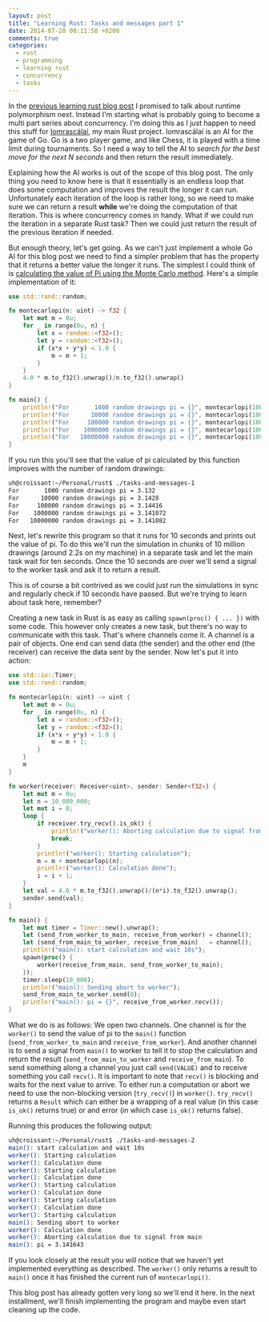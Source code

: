 ```yaml
---
layout: post
title: "Learning Rust: Tasks and messages part 1"
date: 2014-07-28 08:11:58 +0200
comments: true
categories:
  - rust
  - programming
  - learning rust
  - concurrency
  - tasks
---
```


In the
[previous learning rust blog post](/2014/07/24/learning-rust-compile-time-polymorphism/)
I promised to talk about runtime polymorphism next. Instead I'm
starting what is probably going to become a multi part series about
concurrency. I'm doing this as I just happen to need this stuff for
[Iomrascálaí](https://github.com/ujh/iomrascalai), my main Rust
project. Iomrascálaí is an AI for the game of Go. Go is a two player game, and
like Chess, it is played with a time limit during tournaments. So I
need a way to tell the AI to *search for the best move for the next N
seconds* and then return the result immediately.

Explaining how the AI works is out of the scope of this blog post. The
only thing you need to know here is that it essentially is an endless
loop that does some computation and improves the result the longer it
can run. Unfortunately each iteration of the loop is rather long, so
we need to make sure we can return a result **while** we're doing the
computation of that iteration. This is where concurrency comes in
handy. What if we could run the iteration in a separate Rust task?
Then we could just return the result of the previous iteration if
needed.

But enough theory, let's get going. As we can't just implement a whole
Go AI for this blog post we need to find a simpler problem that has
the property that it returns a better value the longer it runs. The
simplest I could think of is
[calculating the value of Pi using the Monte Carlo method](http://mathfaculty.fullerton.edu/mathews/n2003/montecarlopimod.html).
Here's a simple implementation of it:

``` rust tasks-and-messages-1.rs
use std::rand::random;

fn montecarlopi(n: uint) -> f32 {
    let mut m = 0u;
    for _ in range(0u, n) {
        let x = random::<f32>();
        let y = random::<f32>();
        if (x*x + y*y) < 1.0 {
            m = m + 1;
        }
    }
    4.0 * m.to_f32().unwrap()/n.to_f32().unwrap()
}

fn main() {
    println!("For       1000 random drawings pi = {}", montecarlopi(1000));
    println!("For      10000 random drawings pi = {}", montecarlopi(10000));
    println!("For     100000 random drawings pi = {}", montecarlopi(100000));
    println!("For    1000000 random drawings pi = {}", montecarlopi(1000000));
    println!("For   10000000 random drawings pi = {}", montecarlopi(10000000));
}
```

If you run this you'll see that the value of pi calculated by this
function improves with the number of random drawings:

``` sh
uh@croissant:~/Personal/rust$ ./tasks-and-messages-1
For       1000 random drawings pi = 3.132
For      10000 random drawings pi = 3.1428
For     100000 random drawings pi = 3.14416
For    1000000 random drawings pi = 3.141072
For   10000000 random drawings pi = 3.141082
```

Next, let's rewrite this program so that it runs for 10 seconds and
prints out the value of pi. To do this we'll run the simulation in
chunks of 10 million drawings (around 2.2s on my machine) in a separate
task and let the main task wait for ten seconds. Once the 10 seconds
are over we'll send a signal to the worker task and ask it to return a
result.

This is of course a bit contrived as we could just run the simulations
in sync and regularly check if 10 seconds have passed. But we're
trying to learn about task here, remember?

Creating a new task in Rust is as easy as calling `spawn(proc() { ... })` with some
code. This however only creates a new task, but there's no way to
communicate with this task. That's where channels come it. A channel
is a pair of objects. One end can send data (the sender) and the other
end (the receiver) can receive the data sent by the sender. Now let's
put it into action:

``` rust tasks-and-messages-2.rs
use std::io::Timer;
use std::rand::random;

fn montecarlopi(n: uint) -> uint {
    let mut m = 0u;
    for _ in range(0u, n) {
        let x = random::<f32>();
        let y = random::<f32>();
        if (x*x + y*y) < 1.0 {
            m = m + 1;
        }
    }
    m
}

fn worker(receiver: Receiver<uint>, sender: Sender<f32>) {
    let mut m = 0u;
    let n = 10_000_000;
    let mut i = 0;
    loop {
        if receiver.try_recv().is_ok() {
            println!("worker(): Aborting calculation due to signal from main");
            break;
        }
        println!("worker(): Starting calculation");
        m = m + montecarlopi(n);
        println!("worker(): Calculation done");
        i = i + 1;
    }
    let val = 4.0 * m.to_f32().unwrap()/(n*i).to_f32().unwrap();
    sender.send(val);
}

fn main() {
    let mut timer = Timer::new().unwrap();
    let (send_from_worker_to_main, receive_from_worker) = channel();
    let (send_from_main_to_worker, receive_from_main)   = channel();
    println!("main(): start calculation and wait 10s");
    spawn(proc() {
        worker(receive_from_main, send_from_worker_to_main);
    });
    timer.sleep(10_000);
    println!("main(): Sending abort to worker");
    send_from_main_to_worker.send(0);
    println!("main(): pi = {}", receive_from_worker.recv());
}
```

What we do is as follows: We open two channels. One channel is for the
`worker()` to send the value of pi to the `main()` function
(`send_from_worker_to_main` and `receive_from_worker`). And
another channel is to send a signal from `main()` to worker to tell it
to stop the calculation and return the result
(`send_from_main_to_worker` and `receive_from_main`). To send
something along a channel you just call `send(VALUE)` and to receive
something you call `recv()`. It is important to note that `recv()` is
blocking and waits for the next value to arrive. To either run a
computation or abort we need to use the non-blocking version
(`try_recv()`) in `worker()`. `try_recv()` returns a `Result` which
can either be a wrapping of a real value (in this case `is_ok()`
returns true) or and error (in which case `is_ok()` returns false).

Running this produces the following output:

``` sh
uh@croissant:~/Personal/rust$ ./tasks-and-messages-2
main(): start calculation and wait 10s
worker(): Starting calculation
worker(): Calculation done
worker(): Starting calculation
worker(): Calculation done
worker(): Starting calculation
worker(): Calculation done
worker(): Starting calculation
worker(): Calculation done
worker(): Starting calculation
main(): Sending abort to worker
worker(): Calculation done
worker(): Aborting calculation due to signal from main
main(): pi = 3.141643
```

If you look closely at the result you will notice that we haven't yet
implemented everything as described. The `worker()` only returns a
result to `main()` once it has finished the current run of
`montecarlopi()`.

This blog post has already gotten very long so we'll end it here. In
the next installment, we'll finish implementing the program and maybe
even start cleaning up the code.
